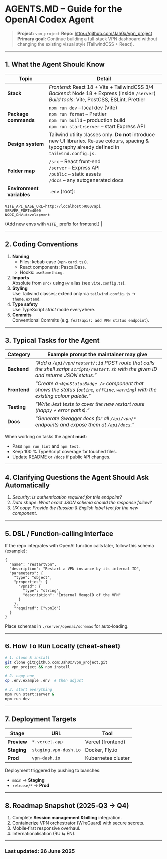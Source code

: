 # AGENTS.MD – Guide for the OpenAI Codex Agent

> **Project:** `vpn_project`
> **Repo:** <https://github.com/Jah0x/vpn_project>
> **Primary goal:** Continue building a full‑stack VPN dashboard without changing the existing visual style (TailwindCSS + React).

---

## 1. What the Agent Should Know

| Topic | Detail |
|-------|--------|
| **Stack** | *Frontend*: React 18 + Vite + TailwindCSS 3/4<br>*Backend*: Node 18 + Express (inside `/server`)<br>*Build tools*: Vite, PostCSS, ESLint, Prettier |
| **Package commands** | `npm run dev` – local dev (Vite)<br>`npm run format` – Prettier<br>`npm run build` – production build<br>`npm run start:server` – start Express API |
| **Design system** | Tailwind utility classes only. **Do not** introduce new UI libraries. Re‑use colours, spacing & typography already defined in `tailwind.config.js`. |
| **Folder map** | `/src` – React front‑end<br>`/server` – Express API<br>`/public` – static assets<br>`/docs` – any autogenerated docs |
| **Environment variables** | `.env` (root):
```
VITE_API_BASE_URL=http://localhost:4000/api
SERVER_PORT=4000
NODE_ENV=development
```
(Add new envs with `VITE_` prefix for frontend.) |

---

## 2. Coding Conventions

1. **Naming**  
   * Files: kebab‑case (`vpn-card.tsx`).  
   * React components: PascalCase.  
   * Hooks: `useSomething`.
2. **Imports**  
   Absolute from `src/` using `@/` alias (see `vite.config.ts`).
3. **Styling**  
   Use Tailwind classes; extend only via `tailwind.config.js` → `theme.extend`.
4. **Type safety**  
   Use TypeScript *strict* mode everywhere.
5. **Commits**  
   Conventional Commits (e.g. `feat(api): add VPN status endpoint`).

---

## 3. Typical Tasks for the Agent

| Category | Example prompt the maintainer may give |
|----------|--------------------|
| **Backend** | *“Add a `/api/vpn/restart/:id` POST route that calls the shell script `scripts/restart.sh` with the given ID and returns JSON status.”* |
| **Frontend** | *“Create a `<VpnStatusBadge />` component that shows the status (`online`, `offline`, `warning`) with the existing colour palette.”* |
| **Testing** | *“Write Jest tests to cover the new restart route (happy + error paths).”* |
| **Docs** | *“Generate Swagger docs for all `/api/vpn/*` endpoints and expose them at `/api/docs`.”* |

When working on tasks the agent **must**:
- Pass `npm run lint` and `npm test`.
- Keep 100 % TypeScript coverage for touched files.
- Update README or `/docs` if public API changes.

---

## 4. Clarifying Questions the Agent Should Ask Automatically

1. *Security*: _Is authentication required for this endpoint?_
2. *Data shape*: _What exact JSON schema should the response follow?_
3. *UX copy*: _Provide the Russian & English label text for the new component._

---

## 5. DSL / Function‑calling Interface

If the repo integrates with OpenAI function calls later, follow this schema (example):
```jsonc
{
  "name": "restartVpn",
  "description": "Restart a VPN instance by its internal ID",
  "parameters": {
    "type": "object",
    "properties": {
      "vpnId": {
        "type": "string",
        "description": "Internal MongoID of the VPN"
      }
    },
    "required": ["vpnId"]
  }
}
```
Place schemas in `./server/openai/schemas` for auto‑loading.

---

## 6. How To Run Locally (cheat‑sheet)

```bash
# 1. clone & install
git clone git@github.com:Jah0x/vpn_project.git
cd vpn_project && npm install

# 2. copy env
cp .env.example .env  # then adjust

# 3. start everything
npm run start:server &
npm run dev
```

---

## 7. Deployment Targets

| Stage | URL | Tool |
|-------|-----|------|
| **Preview** | `*.vercel.app` | Vercel (frontend) |
| **Staging** | `staging.vpn‑dash.io` | Docker, Fly.io |
| **Prod** | `vpn‑dash.io` | Kubernetes cluster |

Deployment triggered by pushing to branches:
- `main` → **Staging**
- `release/*` → **Prod**

---

## 8. Roadmap Snapshot (2025‑Q3 → Q4)

1. Complete **Session management & billing** integration.
2. Containerize VPN orchestrator (WireGuard) with secure secrets.
3. Mobile‑first responsive overhaul.
4. Internationalisation (RU ⇆ EN).  

---

### Last updated: 26 June 2025

